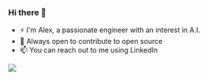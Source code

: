 ### Hi there 👋

- ⚡ I'm Alex, a passionate engineer with an interest in A.I.
- 💬 Always open to contribute to open source
- 📫 You can reach out to me using LinkedIn

![](https://github-readme-stats.vercel.app/api?username=alexpaiva&theme=dark&hide_border=false&include_all_commits=false&count_private=false)

<!--
**AlexPaiva/AlexPaiva** is a ✨ _special_ ✨ repository because its `README.md` (this file) appears on your GitHub profile.

Here are some ideas to get you started:

- 🔭 I’m currently working on ...
- 🌱 I’m currently learning ...
- 👯 I’m looking to collaborate on ...
- 🤔 I’m looking for help with ...
- 💬 Ask me about ...
- 📫 How to reach me: ...
- 😄 Pronouns: ...
- ⚡ Fun fact: ...
-->
